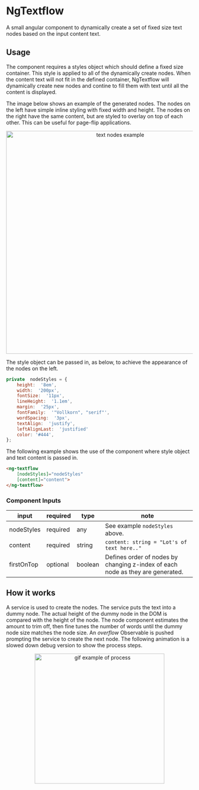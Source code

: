 
# NgTextflow
A small angular component to dynamically create a set of fixed size text nodes based on the input content text.  


## Usage
The component requires a styles object which should define a fixed size container. This style is applied to all of the dynamically create nodes. When the content text will not fit in the defined container, NgTextflow will dynamically create new nodes and contine to fill them with text until all the content is displayed. 

The image below shows an example of the generated nodes. The nodes on the left have simple inline styling with fixed width and height. The nodes on the right have the same content, but are styled to overlay on top of each other. This can be useful for page-flip applications.

<p align="center">
<img src="https://www.dropbox.com/s/l08nm2udv2q9en1/ng-textflow_nodes_2.png?raw=1" alt="text nodes example" align="center" width="600px"/>
</p>

The style object can be passed in, as below, to achieve the appearance of the nodes on the left.

```js
private  nodeStyles = {
	height:  '8em',
	width:  '200px',
	fontSize:  '11px',
	lineHeight:  '1.1em',
	margin:  '25px',
	fontFamily:  '"Vollkorn", "serif"',
	wordSpacing:  '3px',
	textAlign:  'justify',
	leftAlignLast:  'justified'
	color: '#444',
};
```

The following example shows the use of the component where style object and text content is passed in.
```html
<ng-textflow
	[nodeStyles]="nodeStyles"
	[content]="content">
</ng-textflow>
```
### Component Inputs
| input | required | type | note |
|--|--|--|--|
| nodeStyles | required | any | See example ```nodeStyles``` above. |
| content | required | string | ```content: string = "Lot's of text here.."```|
| firstOnTop | optional | boolean | Defines order of nodes by changing z-index of each  node as they are generated.

## How it works
A service is used to create the nodes. The service puts the text into a dummy node. The actual height of the dummy node in the DOM is compared with the height of the node. The node component estimates the amount to trim off, then fine tunes the number of words until the dummy node size matches the node size. An *overflow* Observable is pushed prompting the service to create the next node. The following animation is a slowed down debug version to show the process steps.

<p align="center">
<img src="https://www.dropbox.com/s/0u3946opqs9rjlc/NgTextflow-example.gif?raw=1" alt="gif example of process" align="center" width="350px"/>
</p>
